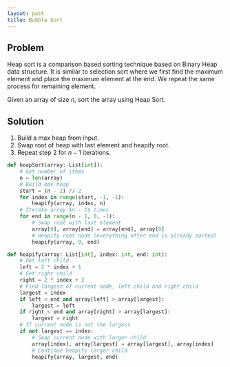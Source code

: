 ```yaml
---
layout: post
title: Bubble Sort
---
```


## Problem
Heap sort is a comparison based sorting technique based on Binary Heap data structure. It is similar to selection sort where we first find the maximum element and place the maximum element at the end. We repeat the same process for remaining element.

Given an array of size $n$, sort the array using Heap Sort.

## Solution

1. Build a max heap from input.
2. Swap root of heap with last element and heapify root.
3. Repeat step 2 for $n - 1$ iterations.

```python
def heapSort(array: List[int]):
    # Get number of items
    n = len(array)
    # Build max heap
    start = (n - 2) // 2
    for index in range(start, -1, -1):
        heapify(array, index, n)
    # Iterate array $n - 1$ times
    for end in range(n - 1, 0, -1):
        # Swap root with last element
        array[0], array[end] = array[end], array[0]
        # Heapify root node (everything after end is already sorted)
        heapify(array, 0, end)

def heapify(array: List[int], index: int, end: int):
    # Get left child
    left = 2 * index + 1
    # Get right child
    right = 2 * index + 2
    # Find largest of current node, left child and right child
    largest = index
    if left < end and array[left] > array[largest]:
        largest = left
    if right < end and array[right] > array[largest]:
        largest = right
    # If current node is not the largest
    if not largest == index:
        # Swap current node with larger child
        array[index], array[largest] = array[largest], array[index]
        # Continue heapify larger child
        heapify(array, largest, end)
```

